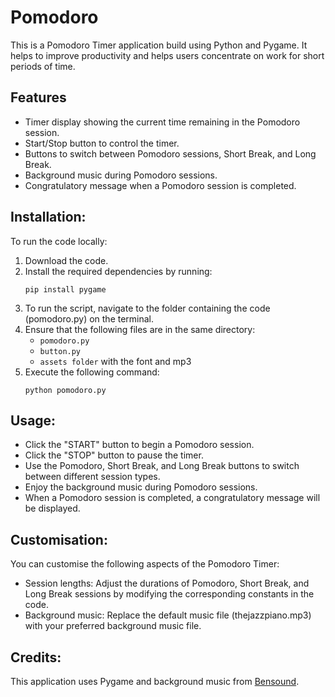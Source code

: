 # Pomodoro
This is a Pomodoro Timer application build using Python and Pygame. It helps to improve productivity and helps users concentrate on work for short periods of time. 

## Features

- Timer display showing the current time remaining in the Pomodoro session.
- Start/Stop button to control the timer.
- Buttons to switch between Pomodoro sessions, Short Break, and Long Break.
- Background music during Pomodoro sessions.
- Congratulatory message when a Pomodoro session is completed.
  
## Installation:

To run the code locally:

1. Download the code.
2. Install the required dependencies by running:
    ```
    pip install pygame
    ```
4. To run the script, navigate to the folder containing the code (pomodoro.py) on the terminal.
5. Ensure that the following files are in the same directory:
   - `pomodoro.py`
   - `button.py`
   - `assets folder` with the font and mp3
6. Execute the following command:
    ```
    python pomodoro.py
    ```
## Usage:
- Click the "START" button to begin a Pomodoro session.
- Click the "STOP" button to pause the timer.
- Use the Pomodoro, Short Break, and Long Break buttons to switch between different session types.
- Enjoy the background music during Pomodoro sessions.
- When a Pomodoro session is completed, a congratulatory message will be displayed.

## Customisation:
You can customise the following aspects of the Pomodoro Timer:
- Session lengths: Adjust the durations of Pomodoro, Short Break, and Long Break sessions by modifying the corresponding constants in the code.
- Background music: Replace the default music file (thejazzpiano.mp3) with your preferred background music file.

## Credits:
This application uses Pygame and background music from [Bensound](https://www.bensound.com/royalty-free-music).

